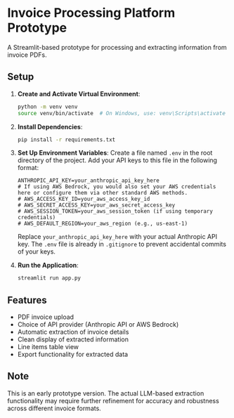 # Invoice Processing Platform Prototype

A Streamlit-based prototype for processing and extracting information from invoice PDFs.

## Setup

1.  **Create and Activate Virtual Environment**:
    ```bash
    python -m venv venv
    source venv/bin/activate  # On Windows, use: venv\Scripts\activate
    ```

2.  **Install Dependencies**:
    ```bash
    pip install -r requirements.txt
    ```

3.  **Set Up Environment Variables**:
    Create a file named `.env` in the root directory of the project.
    Add your API keys to this file in the following format:

    ```env
    ANTHROPIC_API_KEY=your_anthropic_api_key_here
    # If using AWS Bedrock, you would also set your AWS credentials here or configure them via other standard AWS methods.
    # AWS_ACCESS_KEY_ID=your_aws_access_key_id
    # AWS_SECRET_ACCESS_KEY=your_aws_secret_access_key
    # AWS_SESSION_TOKEN=your_aws_session_token (if using temporary credentials)
    # AWS_DEFAULT_REGION=your_aws_region (e.g., us-east-1)
    ```
    Replace `your_anthropic_api_key_here` with your actual Anthropic API key. The `.env` file is already in `.gitignore` to prevent accidental commits of your keys.

4.  **Run the Application**:
    ```bash
    streamlit run app.py
    ```

## Features

- PDF invoice upload
- Choice of API provider (Anthropic API or AWS Bedrock)
- Automatic extraction of invoice details
- Clean display of extracted information
- Line items table view
- Export functionality for extracted data

## Note

This is an early prototype version. The actual LLM-based extraction functionality may require further refinement for accuracy and robustness across different invoice formats.